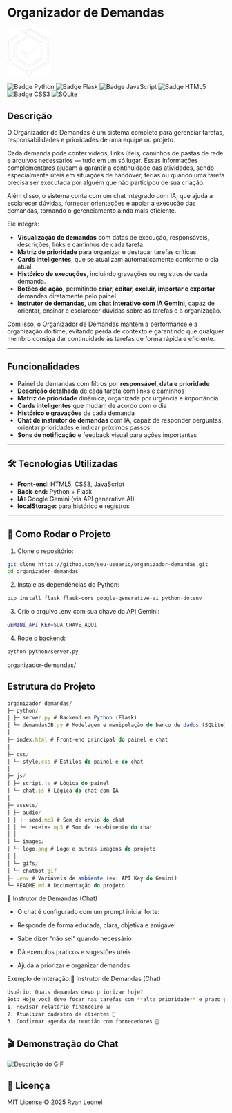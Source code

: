 # Organizador de Demandas

<img src="assets/images/logo.png" alt="Banner" width="100" />


![Badge Python](https://img.shields.io/badge/Python-3776AB?style=flat&logo=python&logoColor=white)
![Badge Flask](https://img.shields.io/badge/Flask-000000?style=flat&logo=flask&logoColor=white)
![Badge JavaScript](https://img.shields.io/badge/JavaScript-F7DF1E?style=flat&logo=javascript&logoColor=black)
![Badge HTML5](https://img.shields.io/badge/HTML5-E34F26?style=flat&logo=html5&logoColor=white)
![Badge CSS3](https://img.shields.io/badge/CSS3-1572B6?style=flat&logo=css3&logoColor=white)
![SQLite](https://img.shields.io/badge/SQLite-003B57?logo=sqlite&logoColor=white)



## Descrição

O Organizador de Demandas é um sistema completo para gerenciar tarefas, responsabilidades e prioridades de uma equipe ou projeto.

Cada demanda pode conter vídeos, links úteis, caminhos de pastas de rede e arquivos necessários — tudo em um só lugar.
Essas informações complementares ajudam a garantir a continuidade das atividades, sendo especialmente úteis em situações de handover, férias ou quando uma tarefa precisa ser executada por alguém que não participou de sua criação.

Além disso, o sistema conta com um chat integrado com IA, que ajuda a esclarecer dúvidas, fornecer orientações e apoiar a execução das demandas, tornando o gerenciamento ainda mais eficiente.



Ele integra:

- **Visualização de demandas** com datas de execução, responsáveis, descrições, links e caminhos de cada tarefa.  
- **Matriz de prioridade** para organizar e destacar tarefas críticas.  
- **Cards inteligentes**, que se atualizam automaticamente conforme o dia atual.  
- **Histórico de execuções**, incluindo gravações ou registros de cada demanda.  
- **Botões de ação**, permitindo **criar, editar, excluir, importar e exportar** demandas diretamente pelo painel.  
- **Instrutor de demandas**, um **chat interativo com IA Gemini**, capaz de orientar, ensinar e esclarecer dúvidas sobre as tarefas e a organização.


Com isso, o Organizador de Demandas mantém a performance e a organização do time, evitando perda de contexto e garantindo que qualquer membro consiga dar continuidade às tarefas de forma rápida e eficiente.

---

## Funcionalidades

- Painel de demandas com filtros por **responsável, data e prioridade**  
- **Descrição detalhada** de cada tarefa com links e caminhos  
- **Matriz de prioridade** dinâmica, organizada por urgência e importância  
- **Cards inteligentes** que mudam de acordo com o dia  
- **Histórico e gravações** de cada demanda  
- **Chat de instrutor de demandas** com IA, capaz de responder perguntas, orientar prioridades e indicar próximos passos  
- **Sons de notificação** e feedback visual para ações importantes  

---

## 🛠 Tecnologias Utilizadas

- **Front-end:** HTML5, CSS3, JavaScript  
- **Back-end:** Python + Flask  
- **IA:** Google Gemini (via API generative AI)  
- **localStorage:** para histórico e registros   

---

## 🚀 Como Rodar o Projeto

1. Clone o repositório:

```bash
git clone https://github.com/seu-usuario/organizador-demandas.git
cd organizador-demandas
```

2. Instale as dependências do Python:
   
```bash
pip install flask flask-cors google-generative-ai python-dotenv
```
3. Crie o arquivo .env com sua chave da API Gemini:

```bash
GEMINI_API_KEY=SUA_CHAVE_AQUI
```
4. Rode o backend:

```bash
python python/server.py
```
organizador-demandas/
## Estrutura do Projeto

```js
organizador-demandas/
├─ python/
│ ├─ server.py # Backend em Python (Flask)
│ └─ demandasDB.py # Modelagem e manipulação do banco de dados (SQLite)
│
├─ index.html # Front-end principal do painel e chat
│
├─ css/
│ └─ style.css # Estilos do painel e do chat
│
├─ js/
│ ├─ script.js # Lógica do painel
│ └─ chat.js # Lógica do chat com IA
│
├─ assets/
│ ├─ audio/
│ │ ├─ send.mp3 # Som de envio do chat
│ │ └─ receive.mp3 # Som de recebimento do chat
│ │
│ └─ images/
│ └─ logo.png # Logo e outras imagens do projeto
│ │
│ └─ gifs/
│ └─ chatbot.gif
├─ .env # Variáveis de ambiente (ex: API Key do Gemini)
└─ README.md # Documentação do projeto
```
🤖 Instrutor de Demandas (Chat)

- O chat é configurado com um prompt inicial forte:

- Responde de forma educada, clara, objetiva e amigável

- Sabe dizer “não sei” quando necessário

- Dá exemplos práticos e sugestões úteis

- Ajuda a priorizar e organizar demandas

Exemplo de interação:🤖 Instrutor de Demandas (Chat)

```bash
Usuário: Quais demandas devo priorizar hoje?
Bot: Hoje você deve focar nas tarefas com **alta prioridade** e prazo para hoje:
1. Revisar relatório financeiro 📊
2. Atualizar cadastro de clientes 📝
3. Confirmar agenda da reunião com fornecedores 📅
```

## 🎬 Demonstração do Chat
![Descrição do GIF](assets/gifs/chatbot.gif)

## 📖 Licença

MIT License © 2025 Ryan Leonel
